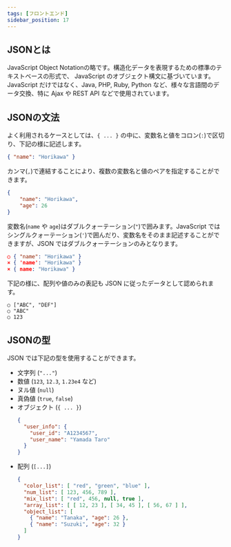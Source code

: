 ```yaml
---
tags: [フロントエンド]
sidebar_position: 17
---
```


## JSONとは
JavaScript Object Notationの略です。構造化データを表現するための標準のテキストベースの形式で、 JavaScript のオブジェクト構文に基づいています。  
JavaScript だけではなく、Java, PHP, Ruby, Python など、様々な言語間のデータ交換、特に Ajax や REST API などで使用されています。

## JSONの文法
よく利用されるケースとしては、`{ ... }` の中に、変数名と値をコロン(`:`)で区切り、下記の様に記述します。

```json
{ "name": "Horikawa" }
```

カンマ(`,`)で連結することにより、複数の変数名と値のペアを指定することができます。

```json
{
    "name": "Horikawa",
    "age": 26
}
```

変数名(`name` や `age`)はダブルクォーテーション(`"`)で囲みます。JavaScript ではシングルクォーテーション(`'`)で囲んだり、変数名をそのまま記述することができますが、JSON ではダブルクォーテーションのみとなります。

```json
○ { "name": "Horikawa" }
× { 'name': "Horikawa" }
× { name: "Horikawa" }
```

下記の様に、配列や値のみの表記も JSON に従ったデータとして認められます。

```
○ ["ABC", "DEF"]
○ "ABC"
○ 123
```

## JSONの型
JSON では下記の型を使用することができます。

- 文字列 (`"..."`)
- 数値 (`123`, `12.3`, `1.23e4` など)
- ヌル値 (`null`)
- 真偽値 (`true`, `false`)
- オブジェクト (`{ ... }`)  
  ```json
  {
    "user_info": {
      "user_id": "A1234567",
      "user_name": "Yamada Taro"
    }
  }
  ```
- 配列 (`[...]`)  
  ```json
  {
    "color_list": [ "red", "green", "blue" ],
    "num_list": [ 123, 456, 789 ],
    "mix_list": [ "red", 456, null, true ],
    "array_list": [ [ 12, 23 ], [ 34, 45 ], [ 56, 67 ] ],
    "object_list": [
      { "name": "Tanaka", "age": 26 },
      { "name": "Suzuki", "age": 32 }
    ]
  }
  ```